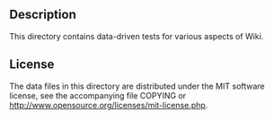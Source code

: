 Description
------------

This directory contains data-driven tests for various aspects of Wiki.

License
--------

The data files in this directory are distributed under the MIT software
license, see the accompanying file COPYING or
http://www.opensource.org/licenses/mit-license.php.

